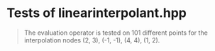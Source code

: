 # Tests of linearinterpolant.hpp

> The evaluation operator is tested on 101 different points for the interpolation nodes (2, 3), (-1, -1), (4, 4), (1, 2).
